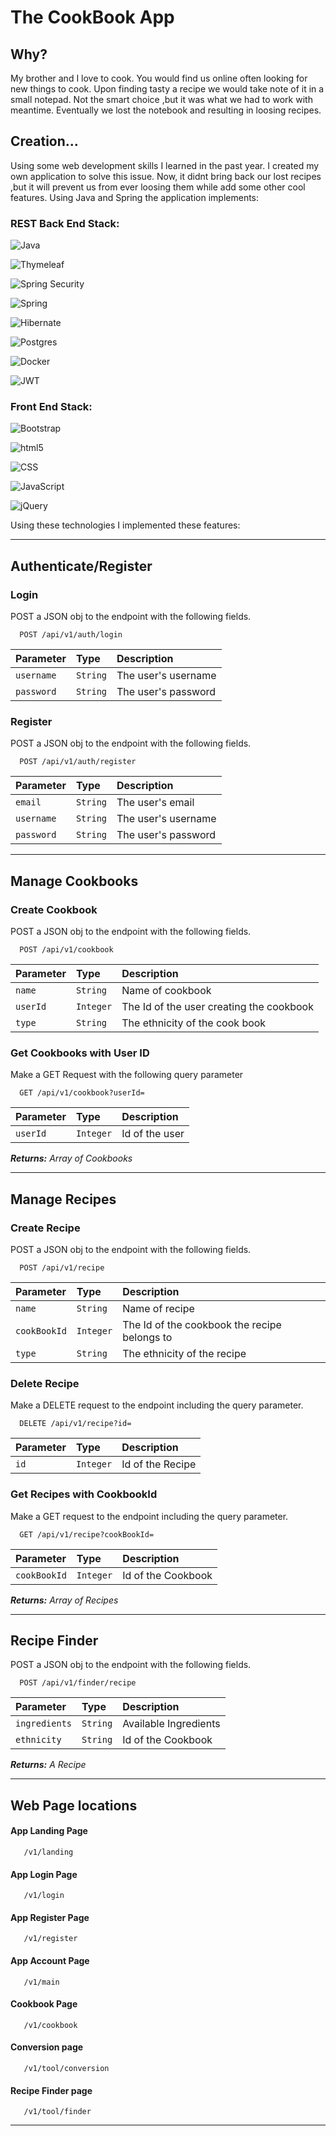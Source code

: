 # The CookBook App

## Why?
My brother and I love to cook. You would find us online often looking for new things to cook. Upon finding tasty a recipe we would take note of it in a small notepad. Not the smart choice ,but it was what we had to work with meantime. Eventually we lost the notebook and resulting in loosing recipes.

## Creation...
Using some web development skills I learned in the past year. I created my own application to solve this issue. Now, it didnt bring back our lost recipes ,but it will prevent us from ever loosing them while add some other cool features. Using Java and Spring the application implements:

### REST Back End Stack:
![Java](https://img.shields.io/badge/java-%23ED8B00.svg?style=for-the-badge&logo=openjdk&logoColor=white)

![Thymeleaf](https://img.shields.io/badge/Thymeleaf-%23005C0F.svg?style=for-the-badge&logo=Thymeleaf&logoColor=white)

![Spring Security](https://img.shields.io/badge/Spring_Security-6DB33F?style=for-the-badge&logo=Spring-Security&logoColor=white)

![Spring](https://img.shields.io/badge/spring-%236DB33F.svg?style=for-the-badge&logo=spring&logoColor=white)

![Hibernate](https://img.shields.io/badge/Hibernate-59666C?style=for-the-badge&logo=Hibernate&logoColor=white)

![Postgres](https://img.shields.io/badge/postgres-%23316192.svg?style=for-the-badge&logo=postgresql&logoColor=white)

![Docker](https://img.shields.io/badge/docker-%230db7ed.svg?style=for-the-badge&logo=docker&logoColor=white)

![JWT](https://img.shields.io/badge/JWT-black?style=for-the-badge&logo=JSON%20web%20tokens)
  

### Front End Stack:
![Bootstrap](https://img.shields.io/badge/Bootstrap-563D7C?style=for-the-badge&logo=bootstrap&logoColor=white)

![html5](https://img.shields.io/badge/HTML5-E34F26?style=for-the-badge&logo=html5&logoColor=white)

![CSS](https://img.shields.io/badge/CSS-239120?&style=for-the-badge&logo=css3&logoColor=white)

![JavaScript](https://img.shields.io/badge/JavaScript-F7DF1E?style=for-the-badge&logo=javascript&logoColor=black)

![jQuery](https://img.shields.io/badge/jquery-%230769AD.svg?style=for-the-badge&logo=jquery&logoColor=white)

Using these technologies I implemented these features:

<hr>

## Authenticate/Register
### Login
POST a JSON obj to the endpoint with the following fields.
```http
  POST /api/v1/auth/login
```
| Parameter | Type     | Description          |
| :-------- | :------- |:---------------------|
| `username` | `String` | The user's username  |
| `password` | `String` | The user's password  |


### Register
POST a JSON obj to the endpoint with the following fields.
```http
  POST /api/v1/auth/register
```
| Parameter | Type     | Description         |
| :-------- | :------- |:--------------------|
| `email` | `String` | The user's email    |
| `username` | `String` | The user's username |
| `password` | `String` | The user's password |

<hr>

## Manage Cookbooks
### Create Cookbook
POST a JSON obj to the endpoint with the following fields.
```http
  POST /api/v1/cookbook
```
| Parameter | Type     | Description                |
| :-------- | :------- | :------------------------- |
| `name` | `String` | Name of cookbook |
| `userId` | `Integer` | The Id of the user creating the cookbook |
| `type` | `String` | The ethnicity of the cook book |




### Get Cookbooks with User ID
Make a GET Request with the following query parameter
```http
  GET /api/v1/cookbook?userId=
```

| Parameter | Type     | Description                |
| :-------- | :------- | :------------------------- |
| `userId` | `Integer` | Id of the user |

<i><b>Returns:</b> Array of Cookbooks</i>

<hr>

## Manage Recipes
### Create Recipe
POST a JSON obj to the endpoint with the following fields.
```http
  POST /api/v1/recipe
```
| Parameter | Type     | Description                |
| :-------- | :------- | :------------------------- |
| `name` | `String` | Name of recipe |
| `cookBookId` | `Integer` | The Id of the cookbook the recipe belongs to |
| `type` | `String` | The ethnicity of the recipe |


### Delete Recipe
Make a DELETE request to the endpoint including the query parameter.
```http
  DELETE /api/v1/recipe?id=
```
| Parameter | Type     | Description      |
|:----------| :------- |:-----------------|
| `id`      | `Integer` | Id of the Recipe |


### Get Recipes with CookbookId
Make a GET request to the endpoint including the query parameter.
```http
  GET /api/v1/recipe?cookBookId=
```
| Parameter | Type     | Description                |
| :-------- | :------- | :------------------------- |
| `cookBookId` | `Integer` | Id of the Cookbook |
<i><b>Returns:</b> Array of Recipes</i>

<hr>

## Recipe Finder
POST a JSON obj to the endpoint with the following fields.
```http
  POST /api/v1/finder/recipe
```
| Parameter     | Type     | Description           |
|:--------------|:---------|:----------------------|
| `ingredients` | `String` | Available Ingredients |
| `ethnicity`   | `String` | Id of the Cookbook    |
<i><b>Returns:</b> A Recipe </i>

<hr>

## Web Page locations
#### App Landing Page
```http
   /v1/landing
```

#### App Login Page
```http
   /v1/login
```

#### App Register Page
```http
   /v1/register
```

#### App Account Page
```http
   /v1/main
```

#### Cookbook Page
```http
   /v1/cookbook
```

#### Conversion page
```http
   /v1/tool/conversion
```

#### Recipe Finder page
```http
   /v1/tool/finder
```

<hr>